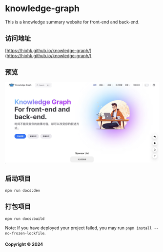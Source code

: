 # knowledge-graph

This is a knowledge summary website for front-end and back-end.

## 访问地址

[https://hiohk.github.io/knowledge-graph/](https://hiohk.github.io/knowledge-graph/)

## 预览

![image](./public/preview.jpg)

## 启动项目

```
npm run docs:dev
```

## 打包项目

```
npm run docs:build
```

Note: If you have deployed your project failed, you may run `pnpm install --no-frozen-lockfile`.

#### Copyright © 2024
